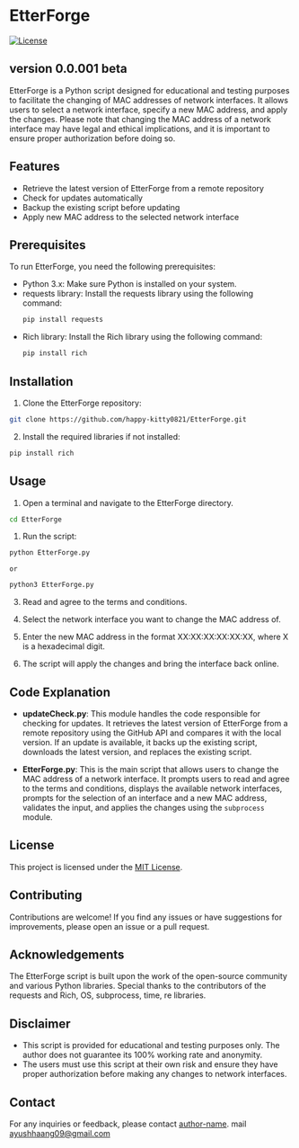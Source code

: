 # EtterForge

[![License](https://img.shields.io/badge/License-MIT-blue.svg)](https://opensource.org/licenses/MIT)

## version 0.0.001 beta
EtterForge is a Python script designed for educational and testing purposes to facilitate the changing of MAC addresses of network interfaces. It allows users to select a network interface, specify a new MAC address, and apply the changes. Please note that changing the MAC address of a network interface may have legal and ethical implications, and it is important to ensure proper authorization before doing so.

## Features

- Retrieve the latest version of EtterForge from a remote repository
- Check for updates automatically
- Backup the existing script before updating
- Apply new MAC address to the selected network interface

## Prerequisites

To run EtterForge, you need the following prerequisites:

- Python 3.x: Make sure Python is installed on your system.
- requests library: Install the requests library using the following command:
    ```bash
    pip install requests
    ```
- Rich library: Install the Rich library using the following command:
    ```bash
    pip install rich
    ```

## Installation

1. Clone the EtterForge repository:

```bash
git clone https://github.com/happy-kitty0821/EtterForge.git
```

2. Install the required libraries if not installed:

```bash
pip install rich
```

## Usage

1. Open a terminal and navigate to the EtterForge directory.
```bash
cd EtterForge
```
1. Run the script:

```bash
python EtterForge.py
```
    or
```bash
python3 EtterForge.py
```

3. Read and agree to the terms and conditions.

4. Select the network interface you want to change the MAC address of.

5. Enter the new MAC address in the format XX:XX:XX:XX:XX:XX, where X is a hexadecimal digit.

6. The script will apply the changes and bring the interface back online.

## Code Explanation

- **updateCheck.py**: This module handles the code responsible for checking for updates. It retrieves the latest version of EtterForge from a remote repository using the GitHub API and compares it with the local version. If an update is available, it backs up the existing script, downloads the latest version, and replaces the existing script.

- **EtterForge.py**: This is the main script that allows users to change the MAC address of a network interface. It prompts users to read and agree to the terms and conditions, displays the available network interfaces, prompts for the selection of an interface and a new MAC address, validates the input, and applies the changes using the `subprocess` module.

## License

This project is licensed under the [MIT License](LICENSE).

## Contributing

Contributions are welcome! If you find any issues or have suggestions for improvements, please open an issue or a pull request.

## Acknowledgements

The EtterForge script is built upon the work of the open-source community and various Python libraries. Special thanks to the contributors of the requests and Rich, OS, subprocess, time, re libraries.

## Disclaimer

- This script is provided for educational and testing purposes only. The author does not guarantee its 100% working rate and anonymity.
- The users must use this script at their own risk and ensure they have proper authorization before making any changes to network interfaces.

## Contact

For any inquiries or feedback, please contact [author-name](https://github.com/happy-kitty0821).
mail ayushhaang09@gmail.com
